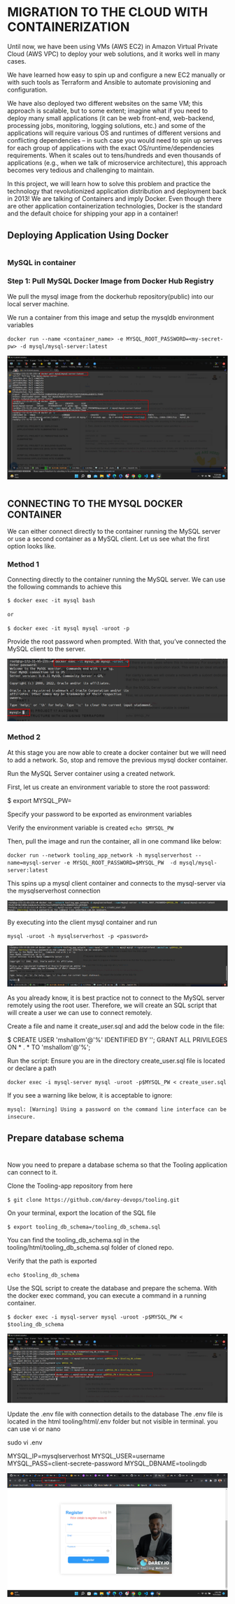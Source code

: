 # MIGRATION TO THE СLOUD WITH CONTAINERIZATION

Until now, we have been using VMs (AWS EC2) in Amazon Virtual Private Cloud (AWS VPC) to deploy your web solutions, and it works well in many cases. 

We have learned how easy to spin up and configure a new EC2 manually or with such tools as Terraform and Ansible to automate provisioning and configuration.

 We have also deployed two different websites on the same VM; this approach is scalable, but to some extent; imagine what if you need to deploy many small applications (it can be web front-end, web-backend, processing jobs, monitoring, logging solutions, etc.) and some of the applications will require various OS and runtimes of different versions and conflicting dependencies – in such case you would need to spin up serves for each group of applications with the exact OS/runtime/dependencies requirements. When it scales out to tens/hundreds and even thousands of applications (e.g., when we talk of microservice architecture), this approach becomes very tedious and challenging to maintain.

In this project, we will learn how to solve this problem and practice the technology that revolutionized application distribution and deployment back in 2013! We are talking of Containers and imply Docker. Even though there are other application containerization technologies, Docker is the standard and the default choice for shipping your app in a container!

## Deploying Application Using Docker
#
### MySQL in container
### Step 1: Pull MySQL Docker Image from Docker Hub Registry

We pull the mysql image from the dockerhub repository(public) into our local server machine.

We run a container from this image and setup the mysqldb environment variables


`docker run --name <container_name> -e MYSQL_ROOT_PASSWORD=<my-secret-pw> -d mysql/mysql-server:latest`

![](./img/1.mysql_pull.jpg)
#

## CONNECTING TO THE MYSQL DOCKER CONTAINER

We can either connect directly to the container running the MySQL server or use a second container as a MySQL client. Let us see what the first option looks like.

### Method 1

Connecting directly to the container running the MySQL server.
We can use the following commands to achieve this

```
$ docker exec -it mysql bash

or

$ docker exec -it mysql mysql -uroot -p
```
Provide the root password when prompted. With that, you’ve connected the MySQL client to the server.



![](./img/2.mysql_login.jpg)

### Method 2

At this stage you are now able to create a docker container but we will need to add a network. So, stop and remove the previous mysql docker container.

Run the MySQL Server container using a created network.

First, let us create an environment variable to store the root password:

$ export MYSQL_PW= 

Specify your password to be exported as environment variables

Verify the environment variable is created `echo $MYSQL_PW`

Then, pull the image and run the container, all in one command like below:

`docker run --network tooling_app_network -h mysqlserverhost --name=mysql-server -e MYSQL_ROOT_PASSWORD=$MYSQL_PW  -d mysql/mysql-server:latest`

This spins up a mysql client container and connects to the mysql-server via the mysqlserverhost connection

![](./img/3.setup.jpg)

By executing into the client mysql container and run 

`mysql -uroot -h mysqlserverhost -p <password>`

![](./img/4.logged.jpg)

As you already know, it is best practice not to connect to the MySQL server remotely using the root user. Therefore, we will create an SQL script that will create a user we can use to connect remotely.

Create a file and name it create_user.sql and add the below code in the file:

 $ CREATE USER 'mshallom'@'%' IDENTIFIED BY ''; 
 GRANT ALL PRIVILEGES ON * . * TO 'mshallom'@'%'; 

Run the script:
Ensure you are in the directory create_user.sql file is located or declare a path

`docker exec -i mysql-server mysql -uroot -p$MYSQL_PW < create_user.sql `

If you see a warning like below, it is acceptable to ignore:

`mysql: [Warning] Using a password on the command line interface can be insecure.`


## Prepare database schema
#

Now you need to prepare a database schema so that the Tooling application can connect to it.

Clone the Tooling-app repository from here

` $ git clone https://github.com/darey-devops/tooling.git `

On your terminal, export the location of the SQL file

`$ export tooling_db_schema=/tooling_db_schema.sql `

You can find the tooling_db_schema.sql in the tooling/html/tooling_db_schema.sql folder of cloned repo.

Verify that the path is exported

`echo $tooling_db_schema`

Use the SQL script to create the database and prepare the schema. With the docker exec command, you can execute a command in a running container.

`$ docker exec -i mysql-server mysql -uroot -p$MYSQL_PW < $tooling_db_schema `

![](./img/5.tooling_schema.jpg)

Update the .env file with connection details to the database
The .env file is located in the html tooling/html/.env folder but not visible in terminal. you can use vi or nano

sudo vi .env

MYSQL_IP=mysqlserverhost
MYSQL_USER=username
MYSQL_PASS=client-secrete-password
MYSQL_DBNAME=toolingdb

![](./img/6.done.jpg)

